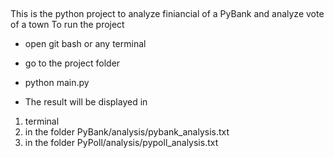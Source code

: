 ##
This is the python project to analyze finiancial of a PyBank and analyze vote of a  town
To run the project
- open git bash or any terminal
- go to the  project folder
- python main.py

- The result will be displayed in
1. terminal
2. in the folder PyBank/analysis/pybank_analysis.txt
3. in the folder PyPoll/analysis/pypoll_analysis.txt